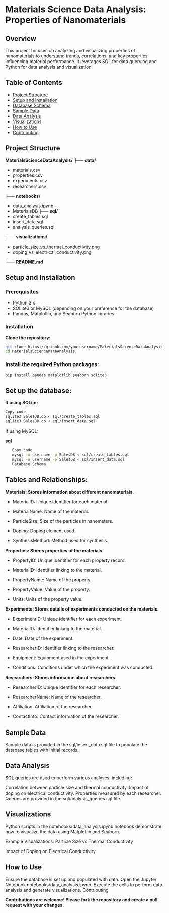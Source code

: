 # **Materials Science Data Analysis: Properties of Nanomaterials**

## **Overview**

This project focuses on analyzing and visualizing properties of nanomaterials to understand trends, correlations, and key properties influencing material performance. It leverages SQL for data querying and Python for data analysis and visualization.

## **Table of Contents**


- [Project Structure](#project-structure)
- [Setup and Installation](#setup-and-installation)
- [Database Schema](#database-schema)
- [Sample Data](#sample-data)
- [Data Analysis](#data-analysis)
- [Visualizations](#visualizations)
- [How to Use](#how-to-use)
- [Contributing](#contributing)

## **Project Structure**


**MaterialsScienceDataAnalysis/** 
├── **data/** 
- materials.csv
- properties.csv
- experiments.csv
- researchers.csv

├── **notebooks/**
- data_analysis.ipynb
- MaterialsDB
├── **sql/**
- create_tables.sql
- insert_data.sql
- analysis_queries.sql

├── **visualizations/**
- particle_size_vs_thermal_conductivity.png
- doping_vs_electrical_conductivity.png


├──  **README.md**



## **Setup and Installation**

### **Prerequisites**

- Python 3.x
- SQLite3 or MySQL (depending on your preference for the database)
- Pandas, Matplotlib, and Seaborn Python libraries

### **Installation**


 **Clone the repository:**

   ```bash
   git clone https://github.com/yourusername/MaterialsScienceDataAnalysis.git
   cd MaterialsScienceDataAnalysis
```

### **Install the required Python packages:**

```bash
pip install pandas matplotlib seaborn sqlite3

```

## **Set up the database:**

**If using SQLite:**

```bash
Copy code
sqlite3 SalesDB.db < sql/create_tables.sql
sqlite3 SalesDB.db < sql/insert_data.sql
```

If using MySQL:

**sql**
``` bash
   Copy code
   mysql -u username -p SalesDB < sql/create_tables.sql
   mysql -u username -p SalesDB < sql/insert_data.sql
   Database Schema
```


## **Tables and Relationships:**

**Materials: Stores information about different nanomaterials.**

- MaterialID: Unique identifier for each material.

- MaterialName: Name of the material.

- ParticleSize: Size of the particles in nanometers.

- Doping: Doping element used.

- SynthesisMethod: Method used for synthesis.

**Properties: Stores properties of the materials.**

- PropertyID: Unique identifier for each property record.

- MaterialID: Identifier linking to the material.

- PropertyName: Name of the property.

- PropertyValue: Value of the property.

- Units: Units of the property value.

**Experiments: Stores details of experiments conducted on the materials.**

- ExperimentID: Unique identifier for each experiment.

- MaterialID: Identifier linking to the material.

- Date: Date of the experiment.

- ResearcherID: Identifier linking to the researcher.

- Equipment: Equipment used in the experiment.

- Conditions: Conditions under which the experiment was conducted.

**Researchers: Stores information about researchers.**

- ResearcherID: Unique identifier for each researcher.

- ResearcherName: Name of the researcher.

- Affiliation: Affiliation of the researcher.

- ContactInfo: Contact information of the researcher.

## **Sample Data**

Sample data is provided in the sql/insert_data.sql file to populate the database tables with initial records.

##  **Data Analysis**

SQL queries are used to perform various analyses, including:

Correlation between particle size and thermal conductivity.
Impact of doping on electrical conductivity.
Properties measured by each researcher.
Queries are provided in the sql/analysis_queries.sql file.


## **Visualizations**

Python scripts in the notebooks/data_analysis.ipynb notebook demonstrate how to visualize the data using Matplotlib and Seaborn.

Example Visualizations:
Particle Size vs Thermal Conductivity

Impact of Doping on Electrical Conductivity

## **How to Use**

Ensure the database is set up and populated with data.
Open the Jupyter Notebook notebooks/data_analysis.ipynb.
Execute the cells to perform data analysis and generate visualizations.
Contributing

**Contributions are welcome! Please fork the repository and create a pull request with your changes.**









